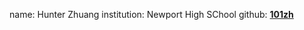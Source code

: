 name: Hunter Zhuang 
institution: Newport High SChool 
github: [**101zh**](https://github.com/101zh)
